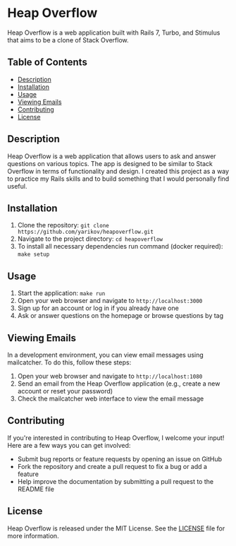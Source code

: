 # Heap Overflow

Heap Overflow is a web application built with Rails 7, Turbo, and Stimulus that aims to be a clone of Stack Overflow.

## Table of Contents

- [Description](#description)
- [Installation](#installation)
- [Usage](#usage)
- [Viewing Emails](#viewing-emails)
- [Contributing](#contributing)
- [License](#license)

## Description

Heap Overflow is a web application that allows users to ask and answer questions on various topics. The app is designed to be similar to Stack Overflow in terms of functionality and design. I created this project as a way to practice my Rails skills and to build something that I would personally find useful.

## Installation

1. Clone the repository: `git clone https://github.com/yarikov/heapoverflow.git`
2. Navigate to the project directory: `cd heapoverflow`
3. To install all necessary dependencies run command (docker required): `make setup`

## Usage

1. Start the application: `make run`
2. Open your web browser and navigate to `http://localhost:3000`
3. Sign up for an account or log in if you already have one
4. Ask or answer questions on the homepage or browse questions by tag

## Viewing Emails

In a development environment, you can view email messages using mailcatcher. To do this, follow these steps:

1. Open your web browser and navigate to `http://localhost:1080`
2. Send an email from the Heap Overflow application (e.g., create a new account or reset your password)
3. Check the mailcatcher web interface to view the email message

## Contributing

If you're interested in contributing to Heap Overflow, I welcome your input! Here are a few ways you can get involved:

- Submit bug reports or feature requests by opening an issue on GitHub
- Fork the repository and create a pull request to fix a bug or add a feature
- Help improve the documentation by submitting a pull request to the README file

## License

Heap Overflow is released under the MIT License. See the [LICENSE](LICENSE) file for more information.
